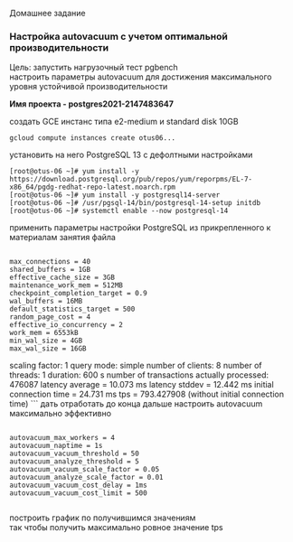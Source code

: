 Домашнее задание
### Настройка autovacuum с учетом оптимальной производительности

Цель:
запустить нагрузочный тест pgbench  
настроить параметры autovacuum для достижения максимального уровня устойчивой производительности

<b>Имя проекта - postgres2021-2147483647</b>

создать GCE инстанс типа e2-medium и standard disk 10GB
```console
gcloud compute instances create otus06...
```
установить на него PostgreSQL 13 с дефолтными настройками
```console
[root@otus-06 ~]# yum install -y https://download.postgresql.org/pub/repos/yum/reporpms/EL-7-x86_64/pgdg-redhat-repo-latest.noarch.rpm
[root@otus-06 ~]# yum install -y postgresql14-server
[root@otus-06 ~]# /usr/pgsql-14/bin/postgresql-14-setup initdb
[root@otus-06 ~]# systemctl enable --now postgresql-14
```
применить параметры настройки PostgreSQL из прикрепленного к материалам занятия файла
<pre><code>
max_connections = 40
shared_buffers = 1GB
effective_cache_size = 3GB
maintenance_work_mem = 512MB
checkpoint_completion_target = 0.9
wal_buffers = 16MB
default_statistics_target = 500
random_page_cost = 4
effective_io_concurrency = 2
work_mem = 6553kB
min_wal_size = 4GB
max_wal_size = 16GB
</code></pre
зайти под пользователем postgres - sudo su postgres
выполнить pgbench -i postgres
```console
-bash-4.2$ /usr/pgsql-14/bin/pgbench -i postgres
dropping old tables...
NOTICE:  table "pgbench_accounts" does not exist, skipping
NOTICE:  table "pgbench_branches" does not exist, skipping
NOTICE:  table "pgbench_history" does not exist, skipping
NOTICE:  table "pgbench_tellers" does not exist, skipping
creating tables...
generating data (client-side)...
100000 of 100000 tuples (100%) done (elapsed 0.09 s, remaining 0.00 s)
vacuuming...
creating primary keys...
done in 0.41 s (drop tables 0.00 s, create tables 0.01 s, client-side generate 0.25 s, vacuum 0.08 s, primary keys 0.07 s).
```
запустить pgbench -c8 -P 10 -T 600 -U postgres postgres
```console
-bash-4.2$ /usr/pgsql-14/bin/pgbench -c8 -P 10 -T 600 -U postgres postgres
pgbench (14.0)
starting vacuum...end.
progress: 10.0 s, 895.9 tps, lat 8.894 ms stddev 4.943
progress: 20.0 s, 941.3 tps, lat 8.493 ms stddev 4.278
progress: 30.0 s, 939.0 tps, lat 8.513 ms stddev 4.372
progress: 40.0 s, 944.9 tps, lat 8.456 ms stddev 4.400
progress: 50.0 s, 947.2 tps, lat 8.440 ms stddev 4.498
progress: 60.0 s, 950.7 tps, lat 8.408 ms stddev 4.503
progress: 70.0 s, 939.9 tps, lat 8.500 ms stddev 4.704
progress: 80.0 s, 932.6 tps, lat 8.572 ms stddev 4.617
progress: 90.0 s, 926.2 tps, lat 8.630 ms stddev 4.576
progress: 100.0 s, 918.2 tps, lat 8.704 ms stddev 4.590
progress: 110.0 s, 927.7 tps, lat 8.615 ms stddev 4.157
progress: 120.0 s, 918.7 tps, lat 8.701 ms stddev 4.541
progress: 130.0 s, 919.2 tps, lat 8.695 ms stddev 4.654
progress: 140.0 s, 908.8 tps, lat 8.794 ms stddev 4.911
progress: 150.0 s, 943.3 tps, lat 8.475 ms stddev 4.483
progress: 160.0 s, 930.9 tps, lat 8.586 ms stddev 4.534
progress: 170.0 s, 932.2 tps, lat 8.574 ms stddev 4.587
progress: 180.0 s, 942.4 tps, lat 8.481 ms stddev 4.654
progress: 190.0 s, 955.3 tps, lat 8.366 ms stddev 4.045
progress: 200.0 s, 948.8 tps, lat 8.424 ms stddev 4.451
progress: 210.0 s, 931.2 tps, lat 8.583 ms stddev 4.632
progress: 220.0 s, 944.4 tps, lat 8.463 ms stddev 4.524
progress: 230.0 s, 949.4 tps, lat 8.418 ms stddev 4.472
progress: 240.0 s, 938.3 tps, lat 8.520 ms stddev 4.576
progress: 250.0 s, 927.3 tps, lat 8.618 ms stddev 4.678
progress: 260.0 s, 929.1 tps, lat 8.601 ms stddev 4.642
progress: 270.0 s, 933.1 tps, lat 8.567 ms stddev 4.056
progress: 280.0 s, 935.1 tps, lat 8.548 ms stddev 4.570
progress: 290.0 s, 954.8 tps, lat 8.370 ms stddev 4.565
progress: 300.0 s, 898.5 tps, lat 8.895 ms stddev 5.261
progress: 310.0 s, 900.5 tps, lat 8.875 ms stddev 5.117
progress: 320.0 s, 908.9 tps, lat 8.795 ms stddev 4.643
progress: 330.0 s, 921.6 tps, lat 8.671 ms stddev 4.774
progress: 340.0 s, 897.7 tps, lat 8.904 ms stddev 4.744
progress: 350.0 s, 921.3 tps, lat 8.677 ms stddev 4.094
progress: 360.0 s, 899.3 tps, lat 8.889 ms stddev 4.754
progress: 370.0 s, 666.2 tps, lat 11.894 ms stddev 17.592
progress: 380.0 s, 566.8 tps, lat 14.095 ms stddev 22.053
progress: 390.0 s, 592.3 tps, lat 13.494 ms stddev 20.602
progress: 400.0 s, 590.3 tps, lat 13.531 ms stddev 21.311
progress: 410.0 s, 584.2 tps, lat 13.677 ms stddev 21.385
progress: 420.0 s, 580.0 tps, lat 13.775 ms stddev 20.945
progress: 430.0 s, 583.5 tps, lat 13.716 ms stddev 20.880
progress: 440.0 s, 576.0 tps, lat 13.868 ms stddev 22.412
progress: 450.0 s, 609.6 tps, lat 13.112 ms stddev 21.495
progress: 460.0 s, 593.2 tps, lat 13.465 ms stddev 21.013
progress: 470.0 s, 611.3 tps, lat 13.069 ms stddev 20.918
progress: 480.0 s, 610.0 tps, lat 13.090 ms stddev 21.103
progress: 490.0 s, 586.5 tps, lat 13.638 ms stddev 21.807
progress: 500.0 s, 541.2 tps, lat 14.762 ms stddev 22.178
progress: 510.0 s, 564.0 tps, lat 14.179 ms stddev 21.279
progress: 520.0 s, 568.5 tps, lat 14.053 ms stddev 21.225
progress: 530.0 s, 598.6 tps, lat 13.361 ms stddev 21.901
progress: 540.0 s, 590.1 tps, lat 13.554 ms stddev 21.316
progress: 550.0 s, 583.6 tps, lat 13.699 ms stddev 21.709
progress: 560.0 s, 574.2 tps, lat 13.903 ms stddev 22.852
progress: 570.0 s, 598.5 tps, lat 13.324 ms stddev 21.599
progress: 580.0 s, 587.7 tps, lat 13.604 ms stddev 21.832
progress: 590.0 s, 600.2 tps, lat 13.323 ms stddev 20.540
progress: 600.0 s, 594.9 tps, lat 13.426 ms stddev 21.065
transaction type: <builtin: TPC-B (sort of)>
scaling factor: 1
query mode: simple
number of clients: 8
number of threads: 1
duration: 600 s
number of transactions actually processed: 476087
latency average = 10.073 ms
latency stddev = 12.442 ms
initial connection time = 24.731 ms
tps = 793.427908 (without initial connection time)
```
дать отработать до конца
дальше настроить autovacuum максимально эффективно
<pre><code>
autovacuum_max_workers = 4
autovacuum_naptime = 1s
autovacuum_vacuum_threshold = 50
autovacuum_analyze_threshold = 5
autovacuum_vacuum_scale_factor = 0.05
autovacuum_analyze_scale_factor = 0.01
autovacuum_vacuum_cost_delay = 1ms
autovacuum_vacuum_cost_limit = 500
</code></pre>
```console

```
построить график по получившимся значениям  
так чтобы получить максимально ровное значение tps

